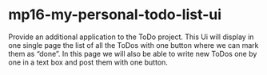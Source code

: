 # mp16-my-personal-todo-list-ui
Provide an additional application to the ToDo project. This Ui will display in one single page the list of all the ToDos with one button where we can mark them as “done”. In this page we will also be able to write new ToDos one by one in a text box and post them with one button.
